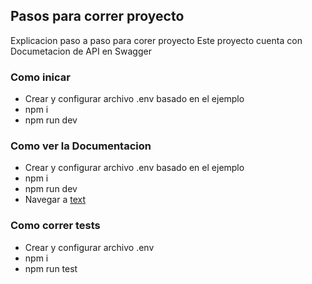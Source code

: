 ## Pasos para correr proyecto
Explicacion paso a paso para corer proyecto
Este proyecto cuenta con Documetacion de API en Swagger

### Como inicar

- Crear y configurar archivo .env basado en el ejemplo
- npm i
- npm run dev

### Como ver la Documentacion

- Crear y configurar archivo .env basado en el ejemplo
- npm i
- npm run dev
- Navegar a [text](http://localhost:3000/docs/)

### Como correr tests

- Crear y configurar archivo .env
- npm i
- npm run test
